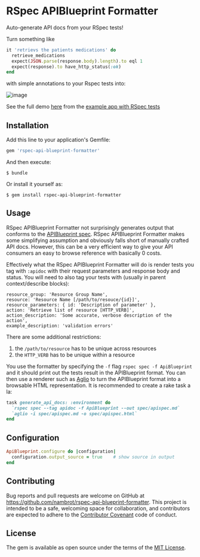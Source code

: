 # RSpec APIBlueprint Formatter

Auto-generate API docs from your RSpec tests!

Turn something like

````ruby
it 'retrievs the patients medications' do
  retrieve_medications
  expect(JSON.parse(response.body).length).to eql 1
  expect(response).to have_http_status(:ok)
end
````

with simple annotations to your Rspec tests into:

![image](https://cloud.githubusercontent.com/assets/571810/11172057/0560c5b2-8bcd-11e5-9339-97dc11656fe2.png)

See the full demo [here](http://htmlpreview.github.io/?https://raw.githubusercontent.com/nambrot/blueprint-formatter-example-app/master/spec/apispec.html) from the [example app with RSpec tests](https://github.com/nambrot/blueprint-formatter-example-app)

## Installation

Add this line to your application's Gemfile:

```ruby
gem 'rspec-api-blueprint-formatter'
```

And then execute:

    $ bundle

Or install it yourself as:

    $ gem install rspec-api-blueprint-formatter

## Usage

RSpec APIBlueprint Formatter not surprisingly generates output that conforms to the [APIBlueprint spec](https://apiblueprint.org/). RSpec APIBlueprint Formatter makes some simplifying assumption and obviously falls short of manually crafted API docs. However, this can be a very efficient way to give your API consumers an easy to browse reference with basically 0 costs.

Effectively what the RSpec APIBlueprint Formatter will do is render tests you tag with `:apidoc` with their request parameters and response body and status. You will need to also tag your tests with (usually in parent context/describe blocks):

````
resource_group: 'Resource Group Name',
resource: 'Resource Name [/path/to/resouce/{id}]',
resource_parameters: { id: 'Description of parameter' },
action: 'Retrieve list of resource [HTTP_VERB]',
action_description: 'Some accurate, verbose description of the action',
example_description: 'validation errors'
````

There are some additional restrictions:

1. the `/path/to/resource` has to be unique across resources
2. the `HTTP_VERB` has to be unique within a resource

You use the formatter by specifying the `-f` flag `rspec spec -f ApiBlueprint` and it should print out the tests result in the APIBlueprint format. You can then use a renderer such as [Aglio](https://github.com/danielgtaylor/aglio) to turn the APIBlueprint format into a browsable HTML representation. It is recommended to create a rake task a la:

````ruby
task generate_api_docs: :environment do
  `rspec spec --tag apidoc -f ApiBlueprint --out spec/apispec.md`
  `aglio -i spec/apispec.md -o spec/apispec.html`
end
````

## Configuration

```ruby
ApiBlueprint.configure do |configuration|
  configuration.output_source = true    # show source in output
end
```

## Contributing

Bug reports and pull requests are welcome on GitHub at https://github.com/nambrot/rspec-api-blueprint-formatter. This project is intended to be a safe, welcoming space for collaboration, and contributors are expected to adhere to the [Contributor Covenant](contributor-covenant.org) code of conduct.


## License

The gem is available as open source under the terms of the [MIT License](http://opensource.org/licenses/MIT).

